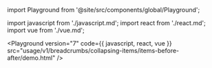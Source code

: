 import Playground from '@site/src/components/global/Playground';

import javascript from './javascript.md';
import react from './react.md';
import vue from './vue.md';

<Playground
  version="7"
  code={{ javascript, react, vue }}
  src="usage/v1/breadcrumbs/collapsing-items/items-before-after/demo.html"
/>
